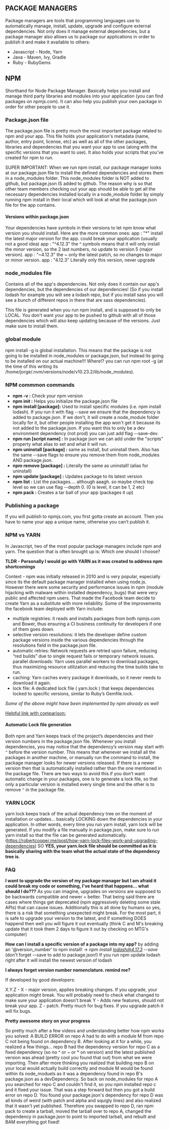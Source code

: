 ## PACKAGE MANAGERS 

Package managers are tools that programming languages use to automatically manage, install, update, upgrade and configure external dependencies. Not only does it manage external dependencies, but a package manager also allows us to package our applications in order to publish it and make it available to others:

* Javascript - Node, Yarn
* Java - Maven, Ivy, Gradle
* Ruby - RubyGems

## NPM

Shorthand for Node Package Manager. Basically helps you install and manage third party libraries and modules into your application (you can find packages on npmjs.com). It can also help you publish your own package in order for other people to use it.

### Package.json file

The package.json file is pretty much the most important package related to npm and your app. This file holds your application's metadata (name, author, entry point, license, etc) as well as all of the other packages, libraries and dependencies that you want your app to use (along with the specific versions that you want to use). It also holds your scripts that you've created for npm to run.

SUPER IMPORTANT: When we run npm install, our package manager looks at our package.json file to install the defined dependencies and stores them in a node_modules folder. This node_modules folder is NOT added to github, but package.json IS added to github. The reason why is so that other team members checking out your app should be able to get all the necessary dependencies installed locally in a node_module folder by simply running npm install in their local which will look at what the package.json file for the app contains. 

#### Versions within package.json

Your dependencies have symbols in their versions to let npm know what version you should install. Here are the more common ones:
 app : "*" install the latest major version for the app. could break your application (usually not a good idea)
 app : "^4.12.3"  the ^ symbols means that it will only install the *minor* version, so the 2 last numbers, no update to version 5 (major version).
 app : "~4.12.3"  the ~ only the latest patch, so no changes to major or minor version.
 app : "4.12.3" Literally only this version, never upgrade


### node_modules file

Contains all of the app's dependencies. Not only does it contain our app's dependencies, but the dependencies of our dependencies! (So if you install lodash for example you will see a lodash repo, but if you install sass you will see a bunch of different repos in there that are sass dependencies). 

This file is generated when you run npm install, and is supposed to only be LOCAL. You don't want your app to be pushed to github with all of those dependencies which will also keep updating because of the versions. Just make sure to install them.

### global module

npm install -g is global installation. This means that the package is not going to be installed in node_modules or package.json, but instead its going to be installed on our actual machine!!! Where!? you can run npm root -g (at the time of this writing its /home/jorge/.nvm/versions/node/v10.23.2/lib/node_modules). 


### NPM commmon commands

* **npm -v :** Check your npm version
* **npm init :** Helps you initialize the package.json file
* **npm install [package]:** Used to install specific modules (i.e. npm install lodash). If you run it with flag --save we ensure that the dependency is added to package.json. If we don't, it will create a node_module folder locally for it, but other people installing the app won't get it because its not added to the package.json. If you want this to only be a dev environment dependency (not prod) you can just add flag --save-dev. 
* **npm run [script name] :** In package json we can add under the "scripts" property what alias to set and what it will run. 
* **npm uninstall [package] :** same as install, but uninstall them. Also has the same --save flags to ensure you remove them from node_modules AND package.json.
* **npm remove [package] :** Literally the same as uninstall! (alias for uninstall)
* **npm update [package] :** Updates package to its latest version
* **npm list :** List the packages.... although aaagh. so maybe check top level so we can use flag --depth 0. (0 is level, it can be 1, 2 etc)
* **npm pack :** Creates a tar ball of your app (packages it up)

### Publishing a package

If you will publish to npmjs.com, you first gotta create an account. Then you have to name your app a unique name, otherwise you can't publish it.

### NPM vs YARN

In Javascript, two of the most popular package managers include npm and yarn. The question that is often brought up is: Which one should I choose? 

**TLDR - Personally I would go with YARN as it was created to address npm shortcomings**

Context - npm was initially released in 2010 and is very popular, especially since its the default package manager installed when using node.js. However there were some security and performance issues in npm (module hijacking with malware within installed dependency, bugs) that were very public and affected npm users. That made the Facebook team decide to create Yarn as a substitute with more reliability. Some of the improvements the facebook team deployed with Yarn include:

* multiple registries: it reads and installs packages from both npmjs.com and Bower, thus ensuring a CI business continuity for developers if one of them goes down.
* selective version resolutions: it lets the developer define custom package versions inside the various dependencies through the resolutions field in the package.json file.
* automatic retries: Network requests are retried upon failure, reducing “red builds” due to single request fails or temporary network issues.
parallel downloads: Yarn uses parallel workers to download packages, thus maximizing resource utilization and reducing the time builds take to run.
* caching: Yarn caches every package it downloads, so it never needs to download it again.
* lock file: A dedicated lock file ( yarn.lock ) that keeps dependencies locked to specific versions, similar to Ruby’s Gemfile.lock.

*Some of the above might have been implemented by npm already as well*

[Helpful link with comparison:](https://www.ryadel.com/en/yarn-vs-npm-pnpm-2019/)


#### Automatic Lock file generation

Both npm and Yarn keeps track of the project’s dependencies and their version numbers in the package.json file. Whenever you install dependencies, you may notice that the dependency’s version may start with `^` before the version number. This means that whenever we install all the packages in another machine, or manually run the command to install, the package manager looks for newer versions released. If there is a newer version then that is automatically installed rather than the one mentioned in the package file. There are two ways to avoid this if you don’t want automatic change in your packages, one is to generate a lock file, so that only a particular version is installed every single time and the other is to remove `^` in the package file.

### YARN LOCK

yarn lock keeps track of the actual dependency tree on the moment of installation or updates... basically LOCKING down the dependencies in your application. In other words, every time you run yarn install, yarn lock will be generated. If you modify a file manually in package.json, make sure to run yarn install so that the file can be generated automatically. (https://robertcooper.me/post/how-yarn-lock-files-work-and-upgrading-dependencies) SO **YES, your yarn.lock file should be committed as it is basically sharing with the team what the actual state of the dependency tree is**.

### FAQ

**I want to upgrade the version of my package manager but I am afraid it could break my code or something, I've heard that happens... what should I do???**
As you can imagine, upgrades on versions are supposed to be backwards compatible and newer = better. That being said there are cases where things get deprecated (npm aggressively deleting some stale APIs) that can cause issues. Additionally this is all done by humans so yes, there is a risk that something unexpected might break. For the most part, it is safe to upgrade your version to the latest, and if something DOES happend then well you will figure it out eventually (think C and M's breaking update that it took them 2 days to figure it out by checking on MTG's computer)

**How can I install a specific version of a package into my app?**
by adding an '@version_number' to npm install! -> *npm install lodash@4.17.3 --save* (don't forget --save to add to package.json!) If you run npm update lodash right after it will install the newest version of lodash

**I always forget version number nomenclature. remind me?**

If developed by good developers:

X.Y.Z -
X - major version, applies breaking changes. If you upgrade, your application might break. You will probably need to check what changed to make sure your application doesn't break
Y - Adds new features, should not break your app.
Z - patch. Pretty much for bug fixes. If you upgrade patch it will fix bugs.

**Pretty awesome story on your progress**

So pretty much after a few videos and understanding better how npm works you solved: A BUILD ERROR on repo A  had to do with a module M from repo C not being found on dependency B. After looking at it for a while, you realized a few things... repo B had the dependency version for repo C as a fixed dependency (so no ^ or ~ or * on version) and the latest published version was ahead (pretty cool you found that out) from what we were importing. Then after more thinking you realized that building repo B on your local would actually build correctly and module M would be found within its node_moduels as it was a dependency found in repo B's package.json as a devDependency. So back on node_modules for repo A you searched for repo C and couldn't find it, so you npm installed repo c and it fixed your issue. That was a step forward but then you got a build error on repo D. You found your package.json's dependency for repo D was all kinds of weird (with patch and alpha and squigly lines) and also realized that it wasn't yet published. Therefore you swapped to repo D, ran npm pack to create a tarball, moved the tarball over to repo A, changed the dependency in package.json to point to imported tarball, and rebuilt and BAM everything got fixed!